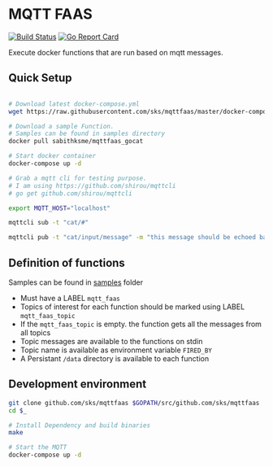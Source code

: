 # MQTT FAAS

[![Build Status](https://travis-ci.org/sks/mqttfaas.svg?branch=master)](https://travis-ci.org/sks/mqttfaas) [![Go Report Card](https://goreportcard.com/badge/github.com/sks/mqttfaas)](https://goreportcard.com/report/github.com/sks/mqttfaas)

Execute docker functions that are run based on mqtt messages.

## Quick Setup

```sh

# Download latest docker-compose.yml
wget https://raw.githubusercontent.com/sks/mqttfaas/master/docker-compose.yml

# Download a sample Function.
# Samples can be found in samples directory
docker pull sabithksme/mqttfaas_gocat

# Start docker container
docker-compose up -d

# Grab a mqtt cli for testing purpose.
# I am using https://github.com/shirou/mqttcli
# go get github.com/shirou/mqttcli

export MQTT_HOST="localhost"

mqttcli sub -t "cat/#"

mqttcli pub -t "cat/input/message" -m "this message should be echoed back to /cat/output"
```

## Definition of functions

Samples can be found in [samples](./samples) folder

- Must have a LABEL `mqtt_faas`
- Topics of interest for each function should be marked using LABEL `mqtt_faas_topic`
- If the `mqtt_faas_topic` is empty. the function gets all the messages from all topics
- Topic messages are available to the functions on stdin
- Topic name is available as environment variable `FIRED_BY`
- A Persistant `/data` directory is available to each function

## Development environment

```sh
git clone github.com/sks/mqttfaas $GOPATH/src/github.com/sks/mqttfaas
cd $_

# Install Dependency and build binaries
make

# Start the MQTT
docker-compose up -d
```
